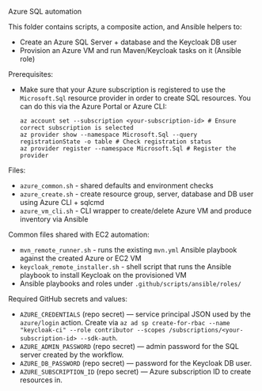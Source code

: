 Azure SQL automation

This folder contains scripts, a composite action, and Ansible helpers to:
- Create an Azure SQL Server + database and the Keycloak DB user
- Provision an Azure VM and run Maven/Keycloak tasks on it (Ansible role)

Prerequisites:
- Make sure that your Azure subscription is registered to use the `Microsoft.Sql` resource provider in order to create SQL resources. You can do this via the Azure Portal or Azure CLI:
  ```
  az account set --subscription <your-subscription-id> # Ensure correct subscription is selected
  az provider show --namespace Microsoft.Sql --query registrationState -o table # Check registration status
  az provider register --namespace Microsoft.Sql # Register the provider
  ``` 

Files:
- `azure_common.sh` - shared defaults and environment checks
- `azure_create.sh` - create resource group, server, database and DB user using Azure CLI + sqlcmd
- `azure_vm_cli.sh` - CLI wrapper to create/delete Azure VM and produce inventory via Ansible

Common files shared with EC2 automation:
- `mvn_remote_runner.sh` - runs the existing `mvn.yml` Ansible playbook against the created Azure or EC2 VM
- `keycloak_remote_installer.sh` - shell script that runs the Ansible playbook to install Keycloak on the provisioned VM
- Ansible playbooks and roles under `.github/scripts/ansible/roles/`

Required GitHub secrets and values:
- `AZURE_CREDENTIALS` (repo secret) — service principal JSON used by the `azure/login` action. Create via `az ad sp create-for-rbac --name "keycloak-ci" --role contributor --scopes /subscriptions/<your-subscription-id> --sdk-auth`.
- `AZURE_ADMIN_PASSWORD` (repo secret) — admin password for the SQL server created by the workflow.
- `AZURE_DB_PASSWORD` (repo secret) — password for the Keycloak DB user.
- `AZURE_SUBSCRIPTION_ID` (repo secret) — Azure subscription ID to create resources in.